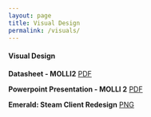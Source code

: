 ```yaml
---
layout: page
title: Visual Design
permalink: /visuals/
---
```


#### Visual Design

**Datasheet - MOLLI2**
[PDF][datasheet]

**Powerpoint Presentation - MOLLI 2**
[PDF][mollipp]

**Emerald: Steam Client Redesign**
[PNG][steam]

[datasheet]: /files/SMcNeelyDatasheet.pdf
[mollipp]: /files/SMcNeelyWPPowerpoint.pdf
[steam]: /files/steamRedesign.png